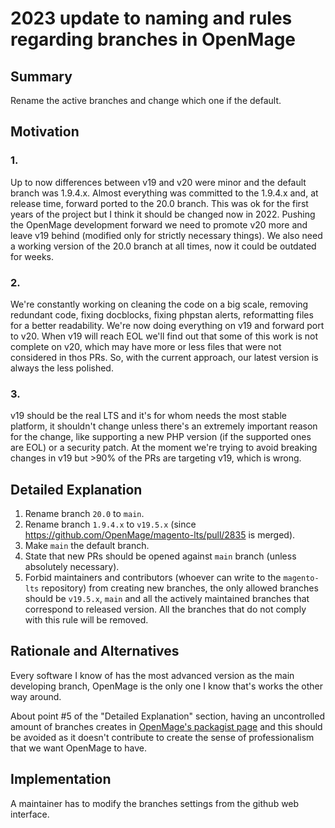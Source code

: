 # 2023 update to naming and rules regarding branches in OpenMage

## Summary

Rename the active branches and change which one if the default.

## Motivation

### 1.
Up to now differences between v19 and v20 were minor and the default branch was 1.9.4.x. Almost everything was committed to the 1.9.4.x and, at release time, forward ported to the 20.0 branch.
This was ok for the first years of the project but I think it should be changed now in 2022.
Pushing the OpenMage development forward we need to promote v20 more and leave v19 behind (modified only for strictly necessary things).
We also need a working version of the 20.0 branch at all times, now it could be outdated for weeks.

### 2.
We're constantly working on cleaning the code on a big scale, removing redundant code, fixing docblocks, fixing phpstan alerts, reformatting files for a better readability.
We're now doing everything on v19 and forward port to v20.
When v19 will reach EOL we'll find out that some of this work is not complete on v20, which may have more or less files that were not considered in thos PRs.
So, with the current approach, our latest version is always the less polished.

### 3.
v19 should be the real LTS and it's for whom needs the most stable platform, it shouldn't change unless there's an extremely important reason for the change, like supporting a new PHP version (if the supported ones are EOL) or a security patch.
At the moment we're trying to avoid breaking changes in v19 but >90% of the PRs are targeting v19, which is wrong.

## Detailed Explanation

1. Rename branch `20.0` to `main`.
2. Rename branch `1.9.4.x` to `v19.5.x` (since https://github.com/OpenMage/magento-lts/pull/2835 is merged).
3. Make `main` the default branch.
4. State that new PRs should be opened against `main` branch (unless absolutely necessary).
5. Forbid maintainers and contributors (whoever can write to the `magento-lts` repository) from creating new branches, the only allowed branches should be `v19.5.x`, `main` and all the actively maintained branches that correspond to released version. All the branches that do not comply with this rule will be removed.

## Rationale and Alternatives

Every software I know of has the most advanced version as the main developing branch, OpenMage is the only one I know that's works the other way around.

About point #5 of the "Detailed Explanation" section, having an uncontrolled amount of branches creates in [OpenMage's packagist page](https://packagist.org/packages/openmage/magento-lts) and this should be avoided as it doesn't contribute to create the sense of professionalism that we want OpenMage to have.

## Implementation

A maintainer has to modify the branches settings from the github web interface.
